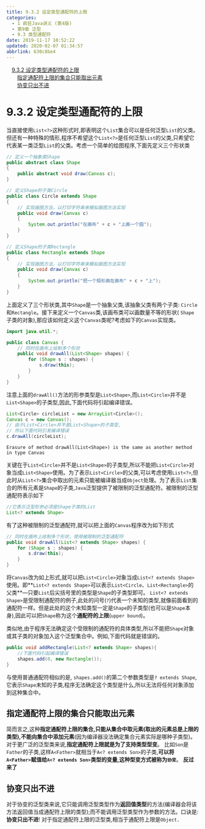 ```yaml
---
title: 9.3.2 设定类型通配符的上限
categories: 
  - 1 疯狂Java讲义 (第4版)
  - 第9章 泛型
  - 9.3 类型通配符
date: 2019-11-17 10:52:22
updated: 2020-02-07 01:34:57
abbrlink: 630c8be4
---
```

<div id='my_toc'><a href="/JavaReadingNotes/630c8be4/#9-3-2-设定类型通配符的上限" class="header_1">9.3.2 设定类型通配符的上限</a>&nbsp;<br><a href="/JavaReadingNotes/630c8be4/#指定通配符上限的集合只能取出元素" class="header_2">指定通配符上限的集合只能取出元素</a>&nbsp;<br><a href="/JavaReadingNotes/630c8be4/#协变只出不进" class="header_2">协变只出不进</a>&nbsp;<br></div>
<style>.header_1{margin-left: 1em;}.header_2{margin-left: 2em;}.header_3{margin-left: 3em;}.header_4{margin-left: 4em;}.header_5{margin-left: 5em;}.header_6{margin-left: 6em;}</style>
<!--more-->
<script>if (navigator.platform.search('arm')==-1){document.getElementById('my_toc').style.display = 'none';}var e,p = document.getElementsByTagName('p');while (p.length>0) {e = p[0];e.parentElement.removeChild(e);}</script>

<!--end-->
# 9.3.2 设定类型通配符的上限 #
当直接使用`List<?>`这种形式时,即表明这个`List`集合可以是任何泛型`List`的父类。但还有一种特殊的情形,程序不希望这个`List<?>`是任何泛型`List`的父类,只希望它代表某一类泛型`List`的父类。考虑一个简单的绘图程序,下面先定义三个形状类
```java
// 定义一个抽象类Shape
public abstract class Shape
{
    public abstract void draw(Canvas c);
}
```
```java
// 定义Shape的子类Circle
public class Circle extends Shape
{
    // 实现画图方法，以打印字符串来模拟画图方法实现
    public void draw(Canvas c)
    {
        System.out.println("在画布" + c + "上画一个圆");
    }
}
```
```java
// 定义Shape的子类Rectangle
public class Rectangle extends Shape
{
    // 实现画图方法，以打印字符串来模拟画图方法实现
    public void draw(Canvas c)
    {
        System.out.println("把一个矩形画在画布" + c + "上");
    }
}
```
上面定义了三个形状类,其中`Shape`是一个抽象父类,该抽象父类有两个子类: `Circle`和`Rectangle`。接下来定义一个`Canvas`类,该画布类可以画数量不等的形状( `Shape`子类的对象),那应该如何定义这个`Canvas`类呢?考虑如下的`Canvas`实现类。
```java
import java.util.*;

public class Canvas {
    // 同时在画布上绘制多个形状
    public void drawAll(List<Shape> shapes) {
        for (Shape s : shapes) {
            s.draw(this);
        }
    }
}
```
注意上面的`drawAll()`方法的形参类型是`List<Shape>`,而`List<Circle>`并不是`List<Shape>`的子类型,因此,下面代码将引起编译错误。
```java
List<Circle> circleList = new ArrayList<Circle>();
Canvas c = new Canvas();
// 由于List<Circle>并不是List<Shape>的子类型,
// 所以下面代码引发编译错误
c.drawAll(circleList);
```
```
Erasure of method drawAll(List<Shape>) is the same as another method in type Canvas
```
关键在于`List<Circle>`并不是`List<Shape>`的子类型,所以不能把`List<Circle>`对象当成`List<Shape>`使用。为了表示`List<Circle>`的父类,可以考虑使用`List<?>`,但此时从`List<?>`集合中取出的元素只能被编译器当成`Object`处理。为了表示`List`集合的所有元素是`Shape`的子类,`Java`泛型提供了被限制的泛型通配符。被限制的泛型通配符表示如下
```java
//它表示泛型形参必须是Shape子类的List
List<? extends Shape>
```
有了这种被限制的泛型通配符,就可以把上面的`Canvas`程序改为如下形式
```java
// 同时在画布上绘制多个形状，使用被限制的泛型通配符
public void drawAll(List<? extends Shape> shapes) {
    for (Shape s : shapes) {
        s.draw(this);
    }
}
```
将`Canvas`改为如上形式,就可以把`List<Circle>`对象当成`List<? extends Shape>`使用。即**`List<? extends Shape>`可以表示`List<Circle`、`List<Rectangle>`的父类**—只要`List`后尖括号里的类型是`Shape`的子类型即可。
`List<? extends Shape>`是受限制通配符的例子,此处的问号(`?`)代表一个未知的类型,就像前面看到的通配符一样。但是此处的这个未知类型一定是`Shape`的子类型(也可以是`Shape`本身),因此可以把`Shape`称为这个**通配符的上限**(`upper bound`)。

类似地,由于程序无法确定这个受限制的通配符的具体类型,所以不能把`Shape`对象或其子类的对象加入这个泛型集合中。例如,下面代码就是错误的。
```java
public void addRectangle(List<? extends Shape> shapes){
    //下面代码引起编译错误
    shapes.add(0, new Rectangle());
}
```
与使用普通通配符相似的是, `shapes.add()`的第二个参数类型是`? extends Shape`,它表示`Shape`未知的子类,程序无法确定这个类型是什么,所以无法将任何对象添加到这种集合中。
## 指定通配符上限的集合只能取出元素 ##
简而言之,这种**指定通配符上限的集合,只能从集合中取元素(取出的元素总是上限的类型),不能向集合中添加元素**(因为编译器没法确定集合元素实际是哪种子类型)。
对于更广泛的泛型类来说,**指定通配符上限就是为了支持类型型变**。
比如`Son`是`Father`的子类,这样`A<Father>`就相当于`A<? extends Son>`的子类,**可以将`A<Father>`赋值给`A<? extends Son>`类型的变量,这种型变方式被称为`协变`**。
**反过来了**
## 协变只出不进 ##
对于协变的泛型类来说,它只能调用泛型类型作为**返回值类型**的方法(编译器会将该方法返回值当成通配符上限的类型);而不能调用泛型类型作为参数的方法。口诀是:**协变只出不进**!
对于指定通配符上限的泛型类,相当于通配符上限是`Object.`
